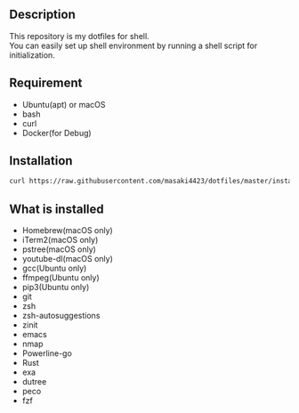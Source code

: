 ## Description
This repository is my dotfiles for shell.  
You can easily set up shell environment by running a shell script for initialization.

## Requirement

- Ubuntu(apt) or macOS
- bash
- curl
- Docker(for Debug)

## Installation

```bash
curl https://raw.githubusercontent.com/masaki4423/dotfiles/master/install.sh | bash
```

## What is installed

- Homebrew(macOS only)
- iTerm2(macOS only)
- pstree(macOS only)
- youtube-dl(macOS only)
- gcc(Ubuntu only)
- ffmpeg(Ubuntu only)
- pip3(Ubuntu only)
- git
- zsh
- zsh-autosuggestions
- zinit
- emacs
- nmap
- Powerline-go
- Rust
- exa
- dutree
- peco
- fzf
